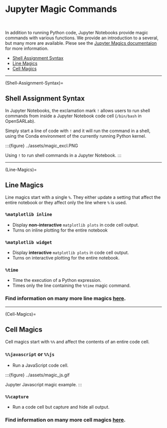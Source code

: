 # Jupyter Magic Commands
<br>

In addition to running Python code, Jupyter Notebooks provide magic commands with various functions. We provide an introduction to a several, but many more are available. Plese see the [Jupyter Magics documentaion](https://ipython.readthedocs.io/en/stable/interactive/magics.html) for more information. 

- [Shell Assignment Syntax](#Shell-Assignment-Syntax)
- [Line Magics](#Line-Magics)
- [Cell Magics](#Cell-Magics)

---

(Shell-Assignment-Syntax)=
## Shell Assignment Syntax


In Jupyter Notebooks, the exclamation mark `!` allows users to run shell commands from inside a Jupyter Notebook code cell (`/bin/bash` in OpenSARLab).

Simply start a line of code with `!` and it will run the command in a shell, using the Conda environment of the currently running Python kernel. 

:::{figure} ../assets/magic_excl.PNG

Using `!` to run shell commands in a Jupyter Notebook.
:::

---

(Line-Magics)=
## Line Magics

Line magics start with a single `%`. They either update a setting that affect the entire notebook or they affect only the line where `%` is used. 

### `%matplotlib inline`
- Display **non-interactive** `matplotlib plots` in code cell output.
- Turns on inline plotting for the entire notebook

### `%matplotlib widget`
- Display **interactive** `matplotlib plots` in code cell output.
- Turns on interactive plotting for the entire notebook.

### `%time`
- Time the execution of a Python expression.
- Times only the line containing the `%time` magic command.

### Find information on many more line magics [here](https://ipython.readthedocs.io/en/stable/interactive/magics.html#:~:text=IPython%20trove%20classifier.-,Line%20magics,-%EF%83%81).


---

(Cell-Magics)=
## Cell Magics

Cell magics start with `%%` and affect the contents of an entire code cell. 

### `%%javascript` or `%%js`
- Run a JavaScript code cell. 

:::{figure} ../assets/magic_js.gif

Jupyter Javascript magic example.
:::

### `%%capture`
- Run a code cell but capture and hide all output.


### Find information on many more cell magics [here](https://ipython.readthedocs.io/en/stable/interactive/magics.html#cell-magics:~:text=True%20value%20set.-,Cell%20magics,-%EF%83%81).
